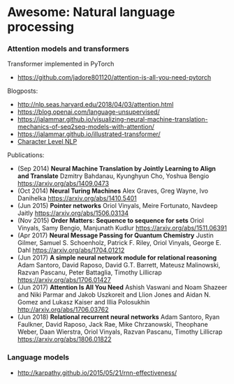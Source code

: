 # Awesome: Natural language processing


### Attention models and transformers
Transformer implemented in PyTorch
- https://github.com/jadore801120/attention-is-all-you-need-pytorch

Blogposts:
- http://nlp.seas.harvard.edu/2018/04/03/attention.html
- https://blog.openai.com/language-unsupervised/
- https://jalammar.github.io/visualizing-neural-machine-translation-mechanics-of-seq2seq-models-with-attention/
- https://jalammar.github.io/illustrated-transformer/
- [Character Level NLP](https://www.lighttag.io/blog/character-level-NLP/)

Publications:
- (Sep 2014) **Neural Machine Translation by Jointly Learning to Align and Translate**
  Dzmitry Bahdanau, Kyunghyun Cho, Yoshua Bengio
  https://arxiv.org/abs/1409.0473
- (Oct 2014) **Neural Turing Machines**
  Alex Graves, Greg Wayne, Ivo Danihelka
  https://arxiv.org/abs/1410.5401
- (Jun 2015) **Pointer networks**
  Oriol Vinyals, Meire Fortunato, Navdeep Jaitly
  https://arxiv.org/abs/1506.03134
- (Nov 2015) **Order Matters: Sequence to sequence for sets**
  Oriol Vinyals, Samy Bengio, Manjunath Kudlur
  https://arxiv.org/abs/1511.06391
- (Apr 2017) **Neural Message Passing for Quantum Chemistry**
  Justin Gilmer, Samuel S. Schoenholz, Patrick F. Riley, Oriol Vinyals, George E. Dahl
  https://arxiv.org/abs/1704.01212
- (Jun 2017) **A simple neural network module for relational reasoning**
  Adam Santoro, David Raposo, David G.T. Barrett, Mateusz Malinowski, Razvan Pascanu, Peter Battaglia, Timothy Lillicrap
  https://arxiv.org/abs/1706.01427
- (Jun 2017) **Attention Is All You Need**
  Ashish Vaswani and
               Noam Shazeer and
               Niki Parmar and
               Jakob Uszkoreit and
               Llion Jones and
               Aidan N. Gomez and
               Lukasz Kaiser and
               Illia Polosukhin
  http://arxiv.org/abs/1706.03762
- (Jun 2018) **Relational recurrent neural networks**
  Adam Santoro, Ryan Faulkner, David Raposo, Jack Rae, Mike Chrzanowski, Theophane Weber, Daan Wierstra, Oriol Vinyals, Razvan Pascanu, Timothy Lillicrap
  https://arxiv.org/abs/1806.01822
  
  
### Language models
- http://karpathy.github.io/2015/05/21/rnn-effectiveness/
